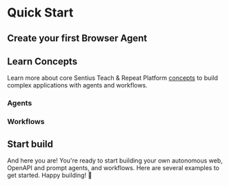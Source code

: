 # Quick Start

## Create your first Browser Agent

## Learn Concepts

Learn more about core Sentius Teach & Repeat Platform [concepts](concepts) to build complex applications with agents and workflows.

### Agents

### Workflows

## Start build

And here you are! You're ready to start building your own autonomous web, OpenAPI and prompt agents, and workflows. Here are several examples to get started. Happy building! 🙌